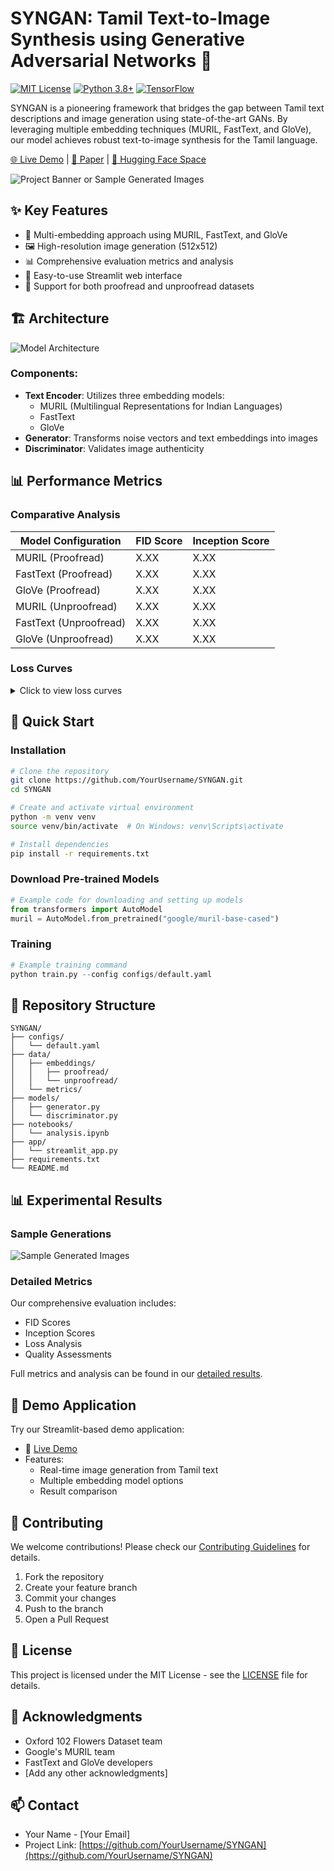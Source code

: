 # SYNGAN: Tamil Text-to-Image Synthesis using Generative Adversarial Networks 🎨

[![MIT License](https://img.shields.io/badge/License-MIT-green.svg)](https://choosealicense.com/licenses/mit/)
[![Python 3.8+](https://img.shields.io/badge/python-3.8+-blue.svg)](https://www.python.org/downloads/)
[![TensorFlow](https://img.shields.io/badge/TensorFlow-2.0+-orange.svg)](https://tensorflow.org/)

SYNGAN is a pioneering framework that bridges the gap between Tamil text descriptions and image generation using state-of-the-art GANs. By leveraging multiple embedding techniques (MURIL, FastText, and GloVe), our model achieves robust text-to-image synthesis for the Tamil language.

[🌐 Live Demo](your-streamlit-app-link) | [📝 Paper](paper-link-if-available) | [🤗 Hugging Face Space](if-available)

![Project Banner or Sample Generated Images](path-to-banner-image)

## ✨ Key Features

- 🌟 Multi-embedding approach using MURIL, FastText, and GloVe
- 🖼️ High-resolution image generation (512x512)
- 📊 Comprehensive evaluation metrics and analysis
- 🚀 Easy-to-use Streamlit web interface
- 🔄 Support for both proofread and unproofread datasets

## 🏗️ Architecture

![Model Architecture](path-to-architecture-diagram)

### Components:
- **Text Encoder**: Utilizes three embedding models:
  - MURIL (Multilingual Representations for Indian Languages)
  - FastText
  - GloVe
- **Generator**: Transforms noise vectors and text embeddings into images
- **Discriminator**: Validates image authenticity

## 📊 Performance Metrics

### Comparative Analysis

| Model Configuration | FID Score | Inception Score |
|--------------------|-----------|-----------------|
| MURIL (Proofread)  | X.XX      | X.XX           |
| FastText (Proofread)| X.XX     | X.XX           |
| GloVe (Proofread)  | X.XX      | X.XX           |
| MURIL (Unproofread)| X.XX      | X.XX           |
| FastText (Unproofread)| X.XX   | X.XX           |
| GloVe (Unproofread)| X.XX      | X.XX           |

### Loss Curves
<details>
<summary>Click to view loss curves</summary>

#### MURIL Configuration
![MURIL Loss Curves](path-to-muril-loss-curves)

#### FastText Configuration
![FastText Loss Curves](path-to-fasttext-loss-curves)

#### GloVe Configuration
![GloVe Loss Curves](path-to-glove-loss-curves)
</details>

## 🚀 Quick Start

### Installation
```bash
# Clone the repository
git clone https://github.com/YourUsername/SYNGAN.git
cd SYNGAN

# Create and activate virtual environment
python -m venv venv
source venv/bin/activate  # On Windows: venv\Scripts\activate

# Install dependencies
pip install -r requirements.txt
```

### Download Pre-trained Models
```python
# Example code for downloading and setting up models
from transformers import AutoModel
muril = AutoModel.from_pretrained("google/muril-base-cased")
```

### Training
```python
# Example training command
python train.py --config configs/default.yaml
```

## 📁 Repository Structure
```
SYNGAN/
├── configs/
│   └── default.yaml
├── data/
│   ├── embeddings/
│   │   ├── proofread/
│   │   └── unproofread/
│   └── metrics/
├── models/
│   ├── generator.py
│   └── discriminator.py
├── notebooks/
│   └── analysis.ipynb
├── app/
│   └── streamlit_app.py
├── requirements.txt
└── README.md
```

## 📊 Experimental Results

### Sample Generations
![Sample Generated Images](path-to-sample-images)

### Detailed Metrics
Our comprehensive evaluation includes:
- FID Scores
- Inception Scores
- Loss Analysis
- Quality Assessments

Full metrics and analysis can be found in our [detailed results](path-to-metrics-file).

## 🌟 Demo Application

Try our Streamlit-based demo application:
- 🔗 [Live Demo](your-streamlit-app-link)
- Features:
  - Real-time image generation from Tamil text
  - Multiple embedding model options
  - Result comparison

## 🤝 Contributing

We welcome contributions! Please check our [Contributing Guidelines](CONTRIBUTING.md) for details.

1. Fork the repository
2. Create your feature branch
3. Commit your changes
4. Push to the branch
5. Open a Pull Request

## 📜 License

This project is licensed under the MIT License - see the [LICENSE](LICENSE) file for details.

## 🙏 Acknowledgments

- Oxford 102 Flowers Dataset team
- Google's MURIL team
- FastText and GloVe developers
- [Add any other acknowledgments]

## 📫 Contact

- Your Name - [Your Email]
- Project Link: [https://github.com/YourUsername/SYNGAN](https://github.com/YourUsername/SYNGAN)
